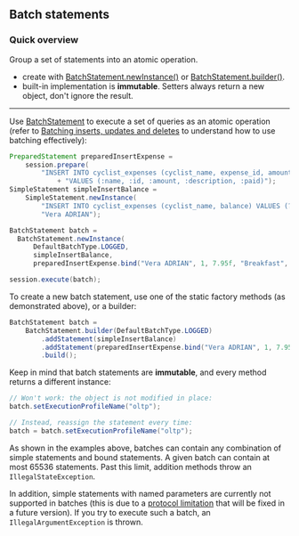 ## Batch statements

### Quick overview

Group a set of statements into an atomic operation.

* create with [BatchStatement.newInstance()] or [BatchStatement.builder()].
* built-in implementation is **immutable**. Setters always return a new object, don't ignore the
  result.

-----

Use [BatchStatement] to execute a set of queries as an atomic operation (refer to 
[Batching inserts, updates and deletes][batch_dse] to understand how to use batching effectively):

```java
PreparedStatement preparedInsertExpense =
    session.prepare(
        "INSERT INTO cyclist_expenses (cyclist_name, expense_id, amount, description, paid) "
            + "VALUES (:name, :id, :amount, :description, :paid)");
SimpleStatement simpleInsertBalance =
    SimpleStatement.newInstance(
        "INSERT INTO cyclist_expenses (cyclist_name, balance) VALUES (?, 0) IF NOT EXISTS",
        "Vera ADRIAN");

BatchStatement batch =
  BatchStatement.newInstance(
      DefaultBatchType.LOGGED,
      simpleInsertBalance,
      preparedInsertExpense.bind("Vera ADRIAN", 1, 7.95f, "Breakfast", false));

session.execute(batch);
```

To create a new batch statement, use one of the static factory methods (as demonstrated above), or a
builder: 

```java
BatchStatement batch =
    BatchStatement.builder(DefaultBatchType.LOGGED)
        .addStatement(simpleInsertBalance)
        .addStatement(preparedInsertExpense.bind("Vera ADRIAN", 1, 7.95f, "Breakfast", false))
        .build();
```

Keep in mind that batch statements are **immutable**, and every method returns a different instance:

```java
// Won't work: the object is not modified in place:
batch.setExecutionProfileName("oltp");

// Instead, reassign the statement every time:
batch = batch.setExecutionProfileName("oltp");
```

As shown in the examples above, batches can contain any combination of simple statements and bound 
statements. A given batch can contain at most 65536 statements. Past this limit, addition methods
throw an `IllegalStateException`.

In addition, simple statements with named parameters are currently not supported in batches (this is
due to a [protocol limitation][CASSANDRA-10246] that will be fixed in a future version). If you try
to execute such a batch, an `IllegalArgumentException` is thrown.

[BatchStatement]: https://docs.datastax.com/en/drivers/java/4.6/com/datastax/oss/driver/api/core/cql/BatchStatement.html
[BatchStatement.newInstance()]: https://docs.datastax.com/en/drivers/java/4.6/com/datastax/oss/driver/api/core/cql/BatchStatement.html#newInstance-com.datastax.oss.driver.api.core.cql.BatchType-
[BatchStatement.builder()]: https://docs.datastax.com/en/drivers/java/4.6/com/datastax/oss/driver/api/core/cql/BatchStatement.html#builder-com.datastax.oss.driver.api.core.cql.BatchType-
[batch_dse]: http://docs.datastax.com/en/dse/6.7/cql/cql/cql_using/useBatch.html
[CASSANDRA-10246]: https://issues.apache.org/jira/browse/CASSANDRA-10246

